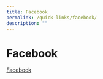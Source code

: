 ```yaml
---
title: Facebook
permalink: /quick-links/facebook/
description: ""
---
```

# Facebook
[Facebook](https://www.facebook.com/scssnetwork/)